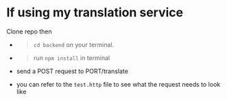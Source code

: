 # If using my translation service
Clone repo then 
* > `cd backend`  on your terminal.
* > run  `npm install` in terminal
* send a POST request to PORT/translate


* you can refer to the `test.http` file to see what the request needs to look like








